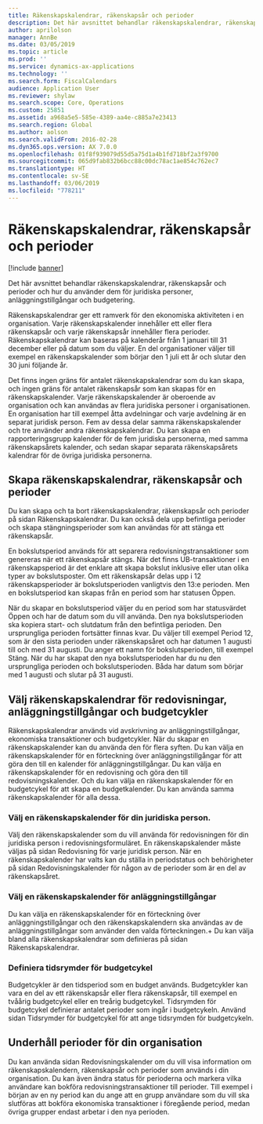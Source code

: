 ```yaml
---
title: Räkenskapskalendrar, räkenskapsår och perioder
description: Det här avsnittet behandlar räkenskapskalendrar, räkenskapsår och perioder och hur du använder dem för juridiska personer, anläggningstillgångar och budgetering.
author: aprilolson
manager: AnnBe
ms.date: 03/05/2019
ms.topic: article
ms.prod: ''
ms.service: dynamics-ax-applications
ms.technology: ''
ms.search.form: FiscalCalendars
audience: Application User
ms.reviewer: shylaw
ms.search.scope: Core, Operations
ms.custom: 25851
ms.assetid: a968a5e5-585e-4389-aa4e-c885a7e23413
ms.search.region: Global
ms.author: aolson
ms.search.validFrom: 2016-02-28
ms.dyn365.ops.version: AX 7.0.0
ms.openlocfilehash: 01f8f939079d55d5a75d1a4b1fd718bf2a3f9700
ms.sourcegitcommit: 065d9fab832b6bcc88c00dc78ac1ae854c762ec7
ms.translationtype: HT
ms.contentlocale: sv-SE
ms.lasthandoff: 03/06/2019
ms.locfileid: "778211"
---
```

# <a name="fiscal-calendars-fiscal-years-and-periods"></a>Räkenskapskalendrar, räkenskapsår och perioder

[!include [banner](../includes/banner.md)]

Det här avsnittet behandlar räkenskapskalendrar, räkenskapsår och perioder och hur du använder dem för juridiska personer, anläggningstillgångar och budgetering.

Räkenskapskalendrar ger ett ramverk för den ekonomiska aktiviteten i en organisation. Varje räkenskapskalender innehåller ett eller flera räkenskapsår och varje räkenskapsår innehåller flera perioder. Räkenskapskalendrar kan baseras på kalenderår från 1 januari till 31 december eller på datum som du väljer. En del organisationer väljer till exempel en räkenskapskalender som börjar den 1 juli ett år och slutar den 30 juni följande år. 

Det finns ingen gräns för antalet räkenskapskalendrar som du kan skapa, och ingen gräns för antalet räkenskapsår som kan skapas för en räkenskapskalender. Varje räkenskapskalender är oberoende av organisation och kan användas av flera juridiska personer i organisationen. En organisation har till exempel åtta avdelningar och varje avdelning är en separat juridisk person. Fem av dessa delar samma räkenskapskalender och tre använder andra räkenskapskalendrar. Du kan skapa en rapporteringsgrupp kalender för de fem juridiska personerna, med samma räkenskapsårets kalender, och sedan skapar separata räkenskapsårets kalendrar för de övriga juridiska personerna.

## <a name="create-fiscal-calendars-fiscal-years-and-periods"></a>Skapa räkenskapskalendrar, räkenskapsår och perioder
Du kan skapa och ta bort räkenskapskalendrar, räkenskapsår och perioder på sidan Räkenskapskalendrar. Du kan också dela upp befintliga perioder och skapa stängningsperioder som kan användas för att stänga ett räkenskapsår. 

En bokslutsperiod används för att separera redovisningstransaktioner som genereras när ett räkenskapsår stängs. När det finns UB-transaktioner i en räkenskapsperiod är det enklare att skapa bokslut inklusive eller utan olika typer av bokslutsposter. Om ett räkenskapsår delas upp i 12 räkenskapsperioder är bokslutsperioden vanligtvis den 13:e perioden. Men en bokslutsperiod kan skapas från en period som har statusen Öppen. 

När du skapar en bokslutsperiod väljer du en period som har statusvärdet Öppen och har de datum som du vill använda. Den nya bokslutsperioden ska kopiera start- och slutdatum från den befintliga perioden. Den ursprungliga perioden fortsätter finnas kvar. Du väljer till exempel Period 12, som är den sista perioden under räkenskapsåret och har datumen 1 augusti till och med 31 augusti. Du anger ett namn för bokslutsperioden, till exempel Stäng. När du har skapat den nya bokslutsperioden har du nu den ursprungliga perioden och bokslutsperioden. Båda har datum som börjar med 1 augusti och slutar på 31 augusti.

## <a name="select-fiscal-calendars-for-ledgers-fixed-assets-and-budget-cycles"></a>Välj räkenskapskalendrar för redovisningar, anläggningstillgångar och budgetcykler
Räkenskapskalendrar används vid avskrivning av anläggningstillgångar, ekonomiska transaktioner och budgetcykler. När du skapar en räkenskapskalender kan du använda den för flera syften. Du kan välja en räkenskapskalender för en förteckning över anläggningstillgångar för att göra den till en kalender för anläggningstillgångar. Du kan välja en räkenskapskalender för en redovisning och göra den till redovisningskalender. Och du kan välja en räkenskapskalender för en budgetcykel för att skapa en budgetkalender. Du kan använda samma räkenskapskalender för alla dessa.

### <a name="select-a-fiscal-calendar-for-your-legal-entity"></a>Välj en räkenskapskalender för din juridiska person.

Välj den räkenskapskalender som du vill använda för redovisningen för din juridiska person i redovisningsformuläret. En räkenskapskalender måste väljas på sidan Redovisning för varje juridisk person. När en räkenskapskalender har valts kan du ställa in periodstatus och behörigheter på sidan Redovisningskalender för någon av de perioder som är en del av räkenskapsåret.

### <a name="select-a-fiscal-calendar-for-fixed-assets"></a>Välj en räkenskapskalender för anläggningstillgångar

Du kan välja en räkenskapskalender för en förteckning över anläggningstillgångar och den räkenskapskalendern ska användas av de anläggningstillgångar som använder den valda förteckningen.+ Du kan välja bland alla räkenskapskalendrar som definieras på sidan Räkenskapskalendrar.

### <a name="define-budget-cycle-time-spans"></a>Definiera tidsrymder för budgetcykel

Budgetcykler är den tidsperiod som en budget används. Budgetcykler kan vara en del av ett räkenskapsår eller flera räkenskapsår, till exempel en tvåårig budgetcykel eller en treårig budgetcykel. Tidsrymden för budgetcykel definierar antalet perioder som ingår i budgetcykeln. Använd sidan Tidsrymder för budgetcykel för att ange tidsrymden för budgetcykeln.

## <a name="maintain-periods-for-your-organization"></a>Underhåll perioder för din organisation
Du kan använda sidan Redovisningskalender om du vill visa information om räkenskapskalendern, räkenskapsår och perioder som används i din organisation. Du kan även ändra status för perioderna och markera vilka användare kan bokföra redovisningstransaktioner till perioder. Till exempel i början av en ny period kan du ange att en grupp användare som du vill ska slutföras att bokföra ekonomiska transaktioner i föregående period, medan övriga grupper endast arbetar i den nya perioden.





